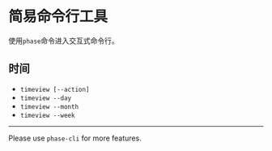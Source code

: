 # 简易命令行工具

使用`phase`命令进入交互式命令行。

## 时间

- `timeview [--action]`
- `timeview --day`
- `timeview --month`
- `timeview --week`

---

Please use `phase-cli` for more features.
